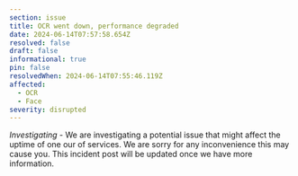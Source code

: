 ```yaml
---
section: issue
title: OCR went down, performance degraded
date: 2024-06-14T07:57:58.654Z
resolved: false
draft: false
informational: true
pin: false
resolvedWhen: 2024-06-14T07:55:46.119Z
affected:
  - OCR
  - Face
severity: disrupted
---
```

*Investigating* - We are investigating a potential issue that might affect the uptime of one our of services. We are sorry for any inconvenience this may cause you. This incident post will be updated once we have more information.